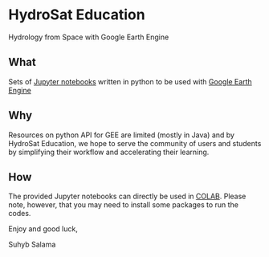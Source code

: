 # HydroSat Education
Hydrology from Space with Google Earth Engine

## What
Sets of [Jupyter notebooks](https://jupyter.org/) written in python to be used with [Google Earth Engine](https://earthengine.google.com/) 
## Why
Resources on python API for GEE are limited (mostly in Java) and by HydroSat Education, we hope to serve the community of users and students by simplifying their workflow and accelerating their learning.

## How
The provided Jupyter notebooks can directly be used in [COLAB](https://colab.research.google.com/). Please note, however, that you may need to install some packages to run the codes.



Enjoy and good luck,

Suhyb Salama

